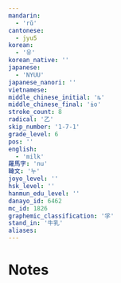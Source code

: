 ```yaml
---
mandarin:
  - 'rǔ'
cantonese:
  - jyu5
korean:
  - '유'
korean_native: ''
japanese:
  - 'NYUU'
japanese_nanori: ''
vietnamese:
middle_chinese_initial: 'ȵ'
middle_chinese_final: 'ɨo'
stroke_count: 8
radical: '乙'
skip_number: '1-7-1'
grade_level: 6
pos: ''
english:
  - 'milk'
羅馬字: 'nu'
韓文: '누'
joyo_level: ''
hsk_level: ''
hanmun_edu_level: ''
danayo_id: 6462
mc_id: 1826
graphemic_classification: '孚'
stand_in: '牛乳'
aliases:
---
```


# Notes

